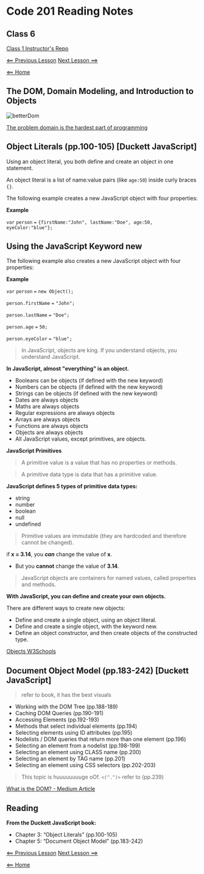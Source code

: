 # Code 201 Reading Notes

## Class 6 

[Class 1 Instructor's Repo](https://github.com/codefellows/seattle-201n21/tree/master/class-01)

[<== Previous Lesson](class-05.md) [Next Lesson ==>](class-07.md)

[<== Home](README.md) 

## The DOM, Domain Modeling, and Introduction to Objects

![betterDom](https://lh3.googleusercontent.com/proxy/gLZLhsTgDcP6RtqcuB5BNUUvq0q2tQ7YeXcjuQTFfKuJs_jzt45og3zos6qX0J0iMCdlS7nk2mANN0J_XGoEwk_4Ug-EpPfYGpjA0zhXAVr9SH3islbd8UmL8ySImMbgcnCa2XPWDg)

[The problem domain is the hardest part of programming](https://simpleprogrammer.com/understanding-the-problem-domain-is-the-hardest-part-of-programming)


## Object Literals (pp.100-105) [Duckett JavaScript]

Using an object literal, you both define and create an object in one statement.

An object literal is a list of name:value pairs (like `age:50`) inside curly braces `{}`.

The following example creates a new JavaScript object with four properties:

**Example** 

`var` `person` `=` `{firstName:"John", lastName:"Doe", age:50, eyeColor:"blue"};`

## Using the JavaScript Keyword new

The following example also creates a new JavaScript object with four properties:

**Example**

`var` `person` `=` `new Object();`

`person.firstName` `=` `"John";`

`person.lastName` `=` `"Doe";`

`person.age` `=` `50;`

`person.eyeColor` `=` `"blue";`


> In JavaScript, objects are king. If you understand objects, you understand JavaScript.

**In JavaScript, almost "everything" is an object.**

+ Booleans can be objects (if defined with the new keyword)
+ Numbers can be objects (if defined with the new keyword)
+ Strings can be objects (if defined with the new keyword)
+ Dates are always objects
+ Maths are always objects
+ Regular expressions are always objects
+ Arrays are always objects
+ Functions are always objects
+ Objects are always objects
+ All JavaScript values, except primitives, are objects.

**JavaScript Primitives**

> A primitive value is a value that has no properties or methods.

> A primitive data type is data that has a primitive value.

**JavaScript defines 5 types of primitive data types:**

+ string
+ number
+ boolean
+ null
+ undefined

> Primitive values are immutable (they are hardcoded and therefore cannot be changed).

if **x = 3.14**, you ***can*** change the value of **x**. 

- But you **cannot** change the value of **3.14**.

> JavaScript objects are containers for named values, called properties and methods.

**With JavaScript, you can define and create your own objects.**

There are different ways to create new objects:

+ Define and create a single object, using an object literal.
+ Define and create a single object, with the keyword new.
+ Define an object constructor, and then create objects of the constructed type.

[Objects W3Schools](https://www.w3schools.com/js/js_object_definition.asp)

## Document Object Model (pp.183-242) [Duckett JavaScript]

> refer to book, it has the best visuals

+ Working with the DOM Tree (pp.188-189)
+ Caching DOM Queries (pp.190-191)
+ Accessing Elements (pp.192-193)
+ Methods that select individual elements (pp.194)
+ Selecting elements using ID attributes (pp.195)
+ Nodelists / DOM queries that return more than one element (pp.196)
+ Selecting an element from a nodelist (pp.198-199)
+ Selecting an element using CLASS name (pp.200)
+ Selecting an element by TAG name (pp.201)
+ Selecting an element using CSS selectors (pp.202-203)

>This topic is huuuuuuuuge oOf.  `<(^.^)>` refer to (pp.239)

[What is the DOM? - Medium Article](https://medium.com/@ReaganCuthbert/what-is-the-document-object-model-dom-87d552e27305)

## Reading 

**From the Duckett JavaScript book:**

+ Chapter 3: “Object Literals” (pp.100-105)
+ Chapter 5: “Document Object Model” (pp.183-242)

[<== Previous Lesson](class-05.md) [Next Lesson ==>](class-07.md)

[<== Home](README.md) 